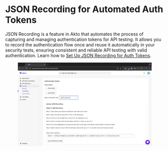 # JSON Recording for Automated Auth Tokens

JSON Recording is a feature in Akto that automates the process of capturing and managing authentication tokens for API testing. It allows you to record the authentication flow once and reuse it automatically in your security tests, ensuring consistent and reliable API testing with valid authentication. Learn how to [Set Up JSON Recording for Auth Tokens](../how-to/set-up-json-recording-for-auth-tokens.md).

<figure><img src="../../.gitbook/assets/image (4) (1) (1) (1).png" alt=""><figcaption></figcaption></figure>
